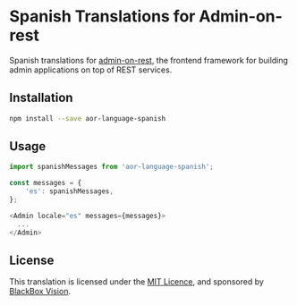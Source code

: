 # Spanish Translations for Admin-on-rest

Spanish translations for [admin-on-rest](https://github.com/marmelab/admin-on-rest), the frontend framework for building admin applications on top of REST services.

## Installation

```sh
npm install --save aor-language-spanish
```

## Usage

```js
import spanishMessages from 'aor-language-spanish';

const messages = {
    'es': spanishMessages,
};

<Admin locale="es" messages={messages}>
  ...
</Admin>
```

## License

This translation is licensed under the [MIT Licence](LICENSE), and sponsored by [BlackBox Vision](https://github.com/BlackBoxVision).
